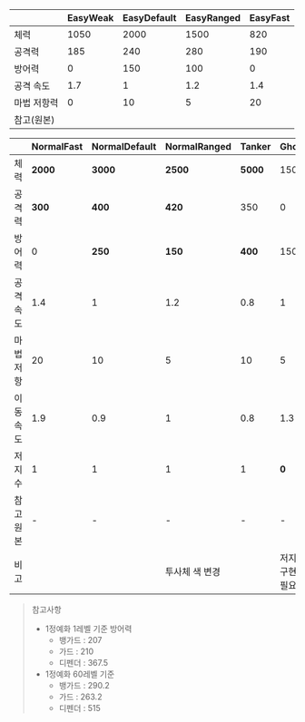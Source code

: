 
|        | EasyWeak | EasyDefault | EasyRanged | EasyFast |
| ------ | -------- | ----------- | ---------- | -------- |
| 체력     | 1050     | 2000        | 1500       | 820      |
| 공격력    | 185      | 240         | 280        | 190      |
| 방어력    | 0        | 150         | 100        | 0        |
| 공격 속도  | 1.7      | 1           | 1.2        | 1.4      |
| 마법 저항력 | 0        | 10          | 5          | 20       |
| 참고(원본) |          |             |            |          |


|       | NormalFast | NormalDefault | NormalRanged | **Tanker** | **Ghost**  |
| ----- | ---------- | ------------- | ------------ | ---------- | ---------- |
| 체력    | **2000**   | **3000**      | **2500**     | **5000**   | 1500       |
| 공격력   | **300**    | **400**       | **420**      | 350        | 0          |
| 방어력   | 0          | **250**       | **150**      | **400**    | 150        |
| 공격 속도 | 1.4        | 1             | 1.2          | 0.8        | 1          |
| 마법 저항 | 20         | 10            | 5            | 10         | 5          |
| 이동 속도 | 1.9        | 0.9           | 1            | 0.8        | 1.3        |
| 저지수   | 1          | 1             | 1            | 1          | **0**      |
| 참고 원본 | -          | -             | -            | -          | -          |
| 비고    |            |               | 투사체 색 변경     |            | 저지 X 구현 필요 |




> 참고사항
> - 1정예화 1레벨 기준 방어력
> 	- 뱅가드 : 207
> 	- 가드 : 210
> 	- 디펜더 : 367.5
> - 1정예화 60레벨 기준
> 	- 뱅가드 : 290.2
> 	- 가드 : 263.2
> 	- 디펜더 : 515


